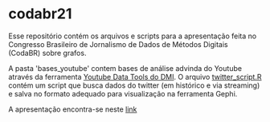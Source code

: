 # codabr21

Esse repositório contém os arquivos e scripts para a apresentação feita no Congresso Brasileiro de Jornalismo de Dados de Métodos Digitais (CodaBR) sobre grafos.

A pasta 'bases_youtube' contem bases de análise advinda do Youtube através da ferramenta [Youtube Data Tools do DMI](https://tools.digitalmethods.net/netvizz/youtube/mod_videos_net.php).
O arquivo [twitter_script.R](https://github.com/trifenol/codabr21/blob/main/twitter_script.R) contém um script que busca dados do twitter (em histórico e via streaming) e salva no formato adequado para visualização na ferramenta Gephi. 

A apresentação encontra-se neste [link](https://docs.google.com/presentation/d/10UcjHcrcx8iIVzPLeUQNxR2PpKmp5-97y8hXbjUcHvM/edit?usp=sharing)
